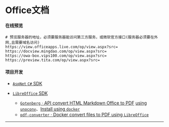 # Office文档

#### 在线预览
```
# 预览服务器的地址，必须要服务器能访问第三方服务，或微软官方接口(服务器必须要在外网,且需要域名访问)
https://view.officeapps.live.com/op/view.aspx?src=
https://docview.mingdao.com/op/view.aspx?src=
https://owa-box.vips100.com/op/view.aspx?src=
https://preview.tita.com/op/view.aspx?src=
```

#### 项目开发

* [`AspNet` `C#` SDK](https://github.com/angenal/AspNet/tree/master/src/Office)

* [`LibreOffice` SDK](https://zh-cn.libreoffice.org/download/libreoffice/)
  * [`Gotenberg` · API convert HTML Markdown Office to PDF](https://thecodingmachine.github.io/gotenberg/#webhook.timeout) [using `unoconv`](https://github.com/dagwieers/unoconv)、[Install using `docker`](https://github.com/thecodingmachine/gotenberg)
  * [`pdf-converter` · Docker convert files to PDF using `LibreOffice`](https://github.com/ymmt2005/pdf-converter)

----

